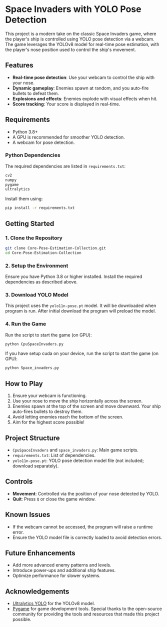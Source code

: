 # Space Invaders with YOLO Pose Detection

This project is a modern take on the classic Space Invaders game, where the player's ship is controlled using YOLO pose detection via a webcam. The game leverages the YOLOv8 model for real-time pose estimation, with the player's nose position used to control the ship's movement.

## Features
- **Real-time pose detection**: Use your webcam to control the ship with your nose.
- **Dynamic gameplay**: Enemies spawn at random, and you auto-fire bullets to defeat them.
- **Explosions and effects**: Enemies explode with visual effects when hit.
- **Score tracking**: Your score is displayed in real-time.

## Requirements
- Python 3.8+
- A GPU is recommended for smoother YOLO detection.
- A webcam for pose detection.

### Python Dependencies
The required dependencies are listed in `requirements.txt`:
```txt
cv2
numpy
pygame
ultralytics
```
Install them using:
```bash
pip install -r requirements.txt
```

## Getting Started

### 1. Clone the Repository
```bash
git clone Core-Pose-Estimation-Collection.git
cd Core-Pose-Estimation-Collection
```

### 2. Setup the Environment
Ensure you have Python 3.8 or higher installed. Install the required dependencies as described above.

### 3. Download YOLO Model
This project uses the `yolo11n-pose.pt` model. It will be downloaded when program is run. After initial download the program will preload the model.

### 4. Run the Game
Run the script to start the game (on GPU):
```bash
python CpuSpaceInvaders.py
```

If you have setup cuda on your device, run the script to start the game (on GPU):
```bash
python Space_invaders.py
```


## How to Play
1. Ensure your webcam is functioning.
2. Use your nose to move the ship horizontally across the screen.
3. Enemies spawn at the top of the screen and move downward. Your ship auto-fires bullets to destroy them.
4. Avoid letting enemies reach the bottom of the screen.
5. Aim for the highest score possible!

## Project Structure
- `CpuSpaceInvaders` and `space_invaders.py`: Main game scripts.
- `requirements.txt`: List of dependencies.
- `yolo11n-pose.pt`: YOLO pose detection model file (not included; download separately).

## Controls
- **Movement**: Controlled via the position of your nose detected by YOLO.
- **Quit**: Press `Q` or close the game window.

## Known Issues
- If the webcam cannot be accessed, the program will raise a runtime error.
- Ensure the YOLO model file is correctly loaded to avoid detection errors.

## Future Enhancements
- Add more advanced enemy patterns and levels.
- Introduce power-ups and additional ship features.
- Optimize performance for slower systems.

## Acknowledgements
- [Ultralytics YOLO](https://github.com/ultralytics/ultralytics) for the YOLOv8 model.
- [Pygame](https://www.pygame.org/) for game development tools.
Special thanks to the open-source community for providing the tools and resources that made this project possible.


